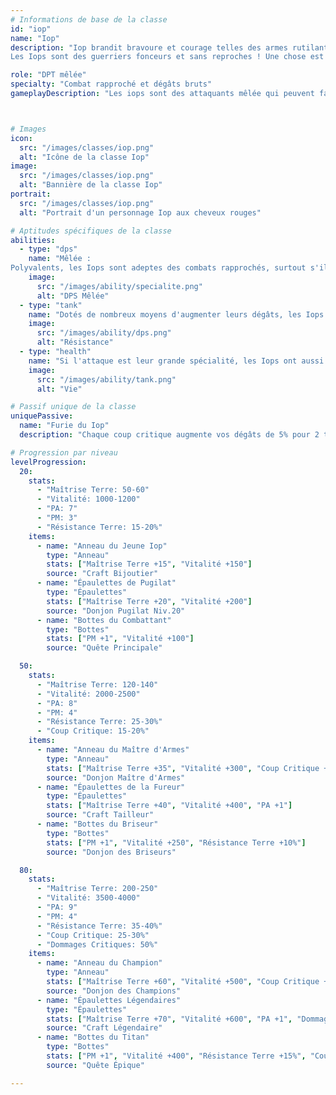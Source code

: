 ```yaml
---
# Informations de base de la classe
id: "iop"
name: "Iop"
description: "Iop brandit bravoure et courage telles des armes rutilantes.
Les Iops sont des guerriers fonceurs et sans reproches ! Une chose est sûre : les Iops savent faire parler les armes"

role: "DPT mêlée"
specialty: "Combat rapproché et dégâts bruts"
gameplayDescription: "Les iops sont des attaquants mêlée qui peuvent faire de gros dégâts, mais ont une mobilité très couteuse."



# Images
icon:
  src: "/images/classes/iop.png"
  alt: "Icône de la classe Iop"
image:
  src: "/images/classes/iop.png"
  alt: "Bannière de la classe Iop"
portrait:
  src: "/images/classes/iop.png"
  alt: "Portrait d'un personnage Iop aux cheveux rouges"

# Aptitudes spécifiques de la classe
abilities:
  - type: "dps"
    name: "Mêlée :
Polyvalents, les Iops sont adeptes des combats rapprochés, surtout s'ils sont entourés de leurs alliés dont ils peuvent améliorer la puissance."
    image:
      src: "/images/ability/specialite.png"
      alt: "DPS Mêlée"
  - type: "tank"
    name: "Dotés de nombreux moyens d'augmenter leurs dégâts, les Iops exécutent des enchaînements dévastateurs, sur une cible ou sur de petites zones."
    image:
      src: "/images/ability/dps.png"
      alt: "Résistance"
  - type: "health"
    name: "Si l'attaque est leur grande spécialité, les Iops ont aussi la peau dure. Leurs techniques de défense leur permettent de tenir leur position face à quelques ennemis."
    image:
      src: "/images/ability/tank.png"
      alt: "Vie"

# Passif unique de la classe
uniquePassive:
  name: "Furie du Iop"
  description: "Chaque coup critique augmente vos dégâts de 5% pour 2 tours. Cumulable jusqu'à 3 fois."

# Progression par niveau
levelProgression:
  20:
    stats:
      - "Maîtrise Terre: 50-60"
      - "Vitalité: 1000-1200"
      - "PA: 7"
      - "PM: 3"
      - "Résistance Terre: 15-20%"
    items:
      - name: "Anneau du Jeune Iop"
        type: "Anneau"
        stats: ["Maîtrise Terre +15", "Vitalité +150"]
        source: "Craft Bijoutier"
      - name: "Épaulettes de Pugilat"
        type: "Épaulettes"
        stats: ["Maîtrise Terre +20", "Vitalité +200"]
        source: "Donjon Pugilat Niv.20"
      - name: "Bottes du Combattant"
        type: "Bottes"
        stats: ["PM +1", "Vitalité +100"]
        source: "Quête Principale"

  50:
    stats:
      - "Maîtrise Terre: 120-140"
      - "Vitalité: 2000-2500"
      - "PA: 8"
      - "PM: 4"
      - "Résistance Terre: 25-30%"
      - "Coup Critique: 15-20%"
    items:
      - name: "Anneau du Maître d'Armes"
        type: "Anneau"
        stats: ["Maîtrise Terre +35", "Vitalité +300", "Coup Critique +5%"]
        source: "Donjon Maître d'Armes"
      - name: "Épaulettes de la Fureur"
        type: "Épaulettes"
        stats: ["Maîtrise Terre +40", "Vitalité +400", "PA +1"]
        source: "Craft Tailleur"
      - name: "Bottes du Briseur"
        type: "Bottes"
        stats: ["PM +1", "Vitalité +250", "Résistance Terre +10%"]
        source: "Donjon des Briseurs"

  80:
    stats:
      - "Maîtrise Terre: 200-250"
      - "Vitalité: 3500-4000"
      - "PA: 9"
      - "PM: 4"
      - "Résistance Terre: 35-40%"
      - "Coup Critique: 25-30%"
      - "Dommages Critiques: 50%"
    items:
      - name: "Anneau du Champion"
        type: "Anneau"
        stats: ["Maîtrise Terre +60", "Vitalité +500", "Coup Critique +10%"]
        source: "Donjon des Champions"
      - name: "Épaulettes Légendaires"
        type: "Épaulettes"
        stats: ["Maîtrise Terre +70", "Vitalité +600", "PA +1", "Dommages Critiques +20%"]
        source: "Craft Légendaire"
      - name: "Bottes du Titan"
        type: "Bottes"
        stats: ["PM +1", "Vitalité +400", "Résistance Terre +15%", "Coup Critique +5%"]
        source: "Quête Épique"

---
```

